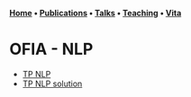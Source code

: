 **[Home](index.md) • [Publications](publications.md) • [Talks](talks.md) • [Teaching](teaching.md) • [Vita](cv.md)**

# OFIA - NLP

- [TP NLP](https://colab.research.google.com/drive/11Gnt51LC5Ydzc4A1tYmv25BXW4IkiOmS?usp=sharing)
- [TP NLP solution](https://colab.research.google.com/drive/1H7ymzya0dMEz8j07G3pVy0NF6FXnsOsz?usp=sharing)
